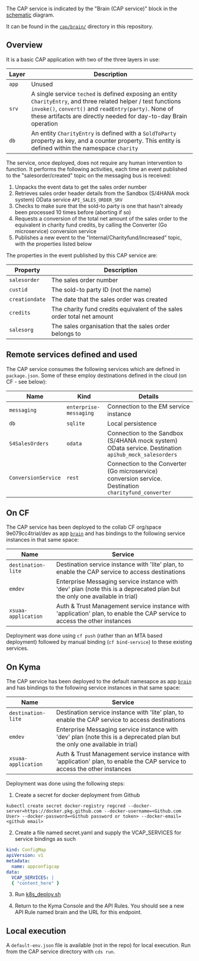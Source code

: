 The CAP service is indicated by the "Brain (CAP service)" block in the [schematic](https://sap.sharepoint.com/:p:/r/sites/100499/_layouts/15/Doc.aspx?sourcedoc=%7B02231566-2A17-412E-8E59-5D0A34317F12%7D&file=Scratch.pptx&action=edit&mobileredirect=true) diagram. 

It can be found in the [`cap/brain/`](https://github.com/SAP-samples/teched2020-developer-keynote/tree/master/cap/brain) directory in this repository.

## Overview

It is a basic CAP application with two of the three layers in use:

|Layer|Description|
|-|-|
|`app`|Unused|
|`srv`|A single service `teched` is defined exposing an entity `CharityEntry`, and three related helper / test functions `invoke()`, `convert()` and `readEntry(party)`. None of these artifacts are directly needed for day-to-day Brain operation|
|`db`|An entity `CharityEntry` is defined with a `SoldToParty` property as key, and a counter property. This entity is defined within the namespace `charity`|

The service, once deployed, does not require any human intervention to function. It performs the following activities, each time an event published to the "salesorder/created" topic on the messaging bus is received:

1. Unpacks the event data to get the sales order number
1. Retrieves sales order header details from the Sandbox (S/4HANA mock system) OData service `API_SALES_ORDER_SRV`
1. Checks to make sure that the sold-to party is one that hasn't already been processed 10 times before (aborting if so)
1. Requests a conversion of the total net amount of the sales order to the equivalent in charity fund credits, by calling the Converter (Go microservice) conversion service
1. Publishes a new event to the "Internal/Charityfund/Increased" topic, with the properties listed below

The properties in the event published by this CAP service are:

|Property|Description|
|-|-|
|`salesorder`|The sales order number|
|`custid`|The sold-to party ID (not the name)|
|`creationdate`|The date that the sales order was created|
|`credits`|The charity fund credits equivalent of the sales order total net amount|
|`salesorg`|The sales organisation that the sales order belongs to|

## Remote services defined and used

The CAP service consumes the following services which are defined in `package.json`. Some of these employ destinations defined in the cloud (on CF - see below):

|Name|Kind|Details|
|-|-|-|
|`messaging`|`enterprise-messaging`|Connection to the EM service instance|
|`db`|`sqlite`|Local persistence|
|`S4SalesOrders`|`odata`|Connection to the Sandbox (S/4HANA mock system) OData service. Destination `apihub_mock_salesorders`|
|`ConversionService`|`rest`|Connection to the Converter (Go microservice) conversion service. Destination `charityfund_converter`|


## On CF

The CAP service has been deployed to the collab CF org/space 9e079cc4trial/dev as app [`brain`](brain.cfapps.eu10.hana.ondemand.com) and has bindings to the following service instances in that same space:

|Name|Service|
|-|-|
|`destination-lite`|Destination service instance with 'lite' plan, to enable the CAP service to access destinations|
|`emdev`|Enterprise Messaging service instance with 'dev' plan (note this is a deprecated plan but the only one available in trial)|
|`xsuaa-application`|Auth & Trust Management service instance with 'application' plan, to enable the CAP service to access the other instances|

Deployment was done using `cf push` (rather than an MTA based deployment) followed by manual binding (`cf bind-service`) to these existing services.

## On Kyma

The CAP service has been deployed to the default namesapce as app [`brain`](brain.c210ab1.kyma.shoot.live.k8s-hana.ondemand.com) and has bindings to the following service instances in that same space:

|Name|Service|
|-|-|
|`destination-lite`|Destination service instance with 'lite' plan, to enable the CAP service to access destinations|
|`emdev`|Enterprise Messaging service instance with 'dev' plan (note this is a deprecated plan but the only one available in trial)|
|`xsuaa-application`|Auth & Trust Management service instance with 'application' plan, to enable the CAP service to access the other instances|

Deployment was done using the following steps:
1. Create a secret for docker deployment from Github

``` shell
kubectl create secret docker-registry regcred --docker-server=https://docker.pkg.github.com --docker-username=<Github.com User> --docker-password=<Github password or token> --docker-email=<github email>
```

2. Create a file named secret.yaml and supply the VCAP_SERVICES for service bindings as such
``` yaml
kind: ConfigMap
apiVersion: v1
metadata:
  name: appconfigcap
data:
  VCAP_SERVICES: |
  { "content_here" }
```

3. Run [k8s_deploy.sh](./k8s_deploy.sh)

4. Return to the Kyma Console and the API Rules. You should see a new API Rule named brain and the URL for this endpoint. 

## Local execution

A `default-env.json` file is available (not in the repo) for local execution. Run from the CAP service directory with `cds run`.
